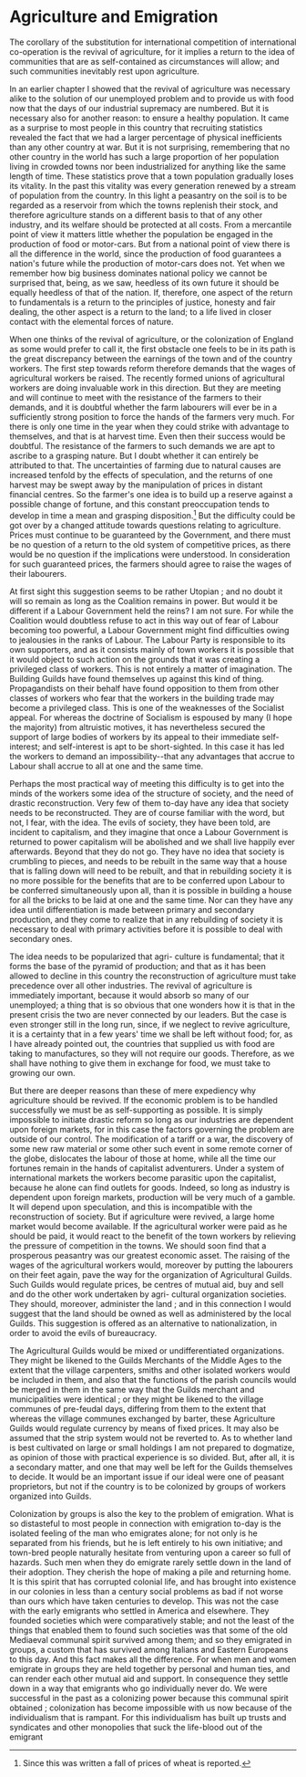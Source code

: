 # Agriculture and Emigration

The corollary of the substitution for international competition of international co-operation is the revival of agriculture, for it implies a return to the idea of communities that are as self-contained as circumstances will allow; and such communities inevitably rest upon agriculture.

In an earlier chapter I showed that the revival of agriculture was necessary alike to the solution of our unemployed problem and to provide us with food now that the days of our industrial supremacy are numbered. But it is necessary also for another reason: to ensure a healthy population. It came as a surprise to most people in this country that recruiting statistics revealed the fact that we had a larger percentage of physical inefficients than any other country at war. But it is not surprising, remembering that no other country in the world has such a large proportion of her population living in crowded towns nor been industrialized for anything like the same length of time. These statistics prove that a town population gradually loses its vitality. In the past this vitality was every generation renewed by a stream of population from the country. In this light a peasantry on the soil is to be regarded as a reservoir from which the towns replenish their stock, and therefore agriculture stands on a different basis to that of any other industry, and its welfare should be protected at all costs. From a mercantile point of view it matters little whether the population be engaged in the production of food or motor-cars. But from a national point of view there is all the difference in the world, since the production of food guarantees a nation's future while the production of motor-cars does not. Yet when we remember how big business dominates national policy we cannot be surprised that, being, as we saw, heedless of its own future it should be equally heedless of that of the nation. If, therefore, one aspect of the return to fundamentals is a return to the principles of justice, honesty and fair dealing, the other aspect is a return to the land; to a life lived in closer contact with the elemental forces of nature.

When one thinks of the revival of agriculture, or the colonization of England as some would prefer to call it, the first obstacle one feels to be in its path is the great discrepancy between the earnings of the town and of the country workers. The first step towards reform therefore demands that the wages of agricultural workers be raised. The recently formed unions of agricultural workers are doing invaluable work in this direction. But they are meeting and will continue to meet with the resistance of the farmers to their demands, and it is doubtful whether the farm labourers will ever be in a sufficiently strong position to force the hands of the farmers very much. For there is only one time in the year when they could strike with advantage to themselves, and that is at harvest time. Even then their success would be doubtful. The resistance of the farmers to such demands we are apt to ascribe to a grasping nature. But I doubt whether it can entirely be attributed to that. The uncertainties of farming due to natural causes are increased tenfold by the effects of speculation, and the returns of one harvest may be swept away by the manipulation of prices in distant financial centres. So the farmer's one idea is to build up a reserve against a possible change of fortune, and this constant preoccupation tends to develop in time a mean and grasping disposition.[^1] But the difficulty could be got over by a changed attitude towards questions relating to agriculture. Prices must continue to be guaranteed by the Government, and there must be no question of a return to the old system of competitive prices, as there would be no question if the implications were understood. In consideration for such guaranteed prices, the farmers should agree to raise the wages of their labourers.

[^1]: Since this was written a fall of prices of wheat is reported.

At first sight this suggestion seems to be rather Utopian ; and no doubt it will so remain as long as the Coalition remains in power. But would it be different if a Labour Government held the reins? I am not sure. For while the Coalition would doubtless refuse to act in this way out of fear of Labour becoming too powerful, a Labour Government might find difficulties owing to jealousies in the ranks of Labour. The Labour Party is responsible to its own supporters, and as it consists mainly of town workers it is possible that it would object to such action on the grounds that it was creating a privileged class of workers. This is not entirely a matter of imagination. The Building Guilds have found themselves up against this kind of thing. Propagandists on their behalf have found opposition to them from other classes of workers who fear that the workers in the building trade may become a privileged class. This is one of the weaknesses of the Socialist appeal. For whereas the doctrine of Socialism is espoused by many (I hope the majority) from altruistic motives, it has nevertheless secured the support of large bodies of workers by its appeal to their immediate self-interest; and self-interest is apt to be short-sighted. In this case it has led the workers to demand an impossibility--that any advantages that accrue to Labour shall accrue to all at one and the same time.

Perhaps the most practical way of meeting this difficulty is to get into the minds of the workers some idea of the structure of society, and the need of drastic reconstruction. Very few of them to-day have any idea that society needs to be reconstructed. They are of course familiar with the word, but not, I fear, with the idea. The evils of society, they have been told, are incident to capitalism, and they imagine that once a Labour Government is returned to power capitalism will be abolished and we shall live happily ever afterwards. Beyond that they do not go. They have no idea that society is crumbling to pieces, and needs to be rebuilt in the same way that a house that is falling down will need to be rebuilt, and that in rebuilding society it is no more possible for the benefits that are to be conferred upon Labour to be conferred simultaneously upon all, than it is possible in building a house for all the bricks to be laid at one and the same time. Nor can they have any idea until differentiation is made between primary and secondary production, and they come to realize that in any rebuilding of society it is necessary to deal with primary activities before it is possible to deal with secondary ones.

The idea needs to be popularized that agri- culture is fundamental; that it forms the base of the pyramid of production; and that as it has been allowed to decline in this country the reconstruction of agriculture must take precedence over all other industries. The revival of agriculture is immediately important, because it would absorb so many of our unemployed; a thing that is so obvious that one wonders how it is that in the present crisis the two are never connected by our leaders. But the case is even stronger still in the long run, since, if we neglect to revive agriculture, it is a certainty that in a few years' time we shall be left without food; for, as I have already pointed out, the countries that supplied us with food are taking to manufactures, so they will not require our goods. Therefore, as we shall have nothing to give them in exchange for food, we must take to growing our own.

But there are deeper reasons than these of mere expediency why agriculture should be revived. If the economic problem is to be handled successfully we must be as self-supporting as possible. It is simply impossible to initiate drastic reform so long as our industries are dependent upon foreign markets, for in this case the factors governing the problem are outside of our control. The modification of a tariff or a war, the discovery of some new raw material or some other such event in some remote corner of the globe, dislocates the labour of those at home, while all the time our fortunes remain in the hands of capitalist adventurers. Under a system of international markets the workers become parasitic upon the capitalist, because he alone can find outlets for goods. Indeed, so long as industry is dependent upon foreign markets, production will be very much of a gamble. It will depend upon speculation, and this is incompatible with the reconstruction of society. But if agriculture were revived, a large home market would become available. If the agricultural worker were paid as he should be paid, it would react to the benefit of the town workers by relieving the pressure of competition in the towns. We should soon find that a prosperous peasantry was our greatest economic asset. The raising of the wages of the agricultural workers would, moreover by putting the labourers on their feet again, pave the way for the organization of Agricultural Guilds. Such Guilds would regulate prices, be centres of mutual aid, buy and sell and do the other work undertaken by agri- cultural organization societies. They should, moreover, administer the land ; and in this connection I would suggest that the land should be owned as well as administered by the local Guilds. This suggestion is offered as an alternative to nationalization, in order to avoid the evils of bureaucracy.

The Agricultural Guilds would be mixed or undifferentiated organizations. They might be likened to the Guilds Merchants of the Middle Ages to the extent that the village carpenters, smiths and other isolated workers would be included in them, and also that the functions of the parish councils would be merged in them in the same way that the Guilds merchant and municipalities were identical ; or they might be likened to the village communes of pre-feudal days, differing from them to the extent that whereas the village communes exchanged by barter, these Agriculture Guilds would regulate currency by means of fixed prices. It may also be assumed that the strip system would not be reverted to. As to whether land is best cultivated on large or small holdings I am not prepared to dogmatize, as opinion of those with practical experience is so divided. But, after all, it is a secondary matter, and one that may well be left for the Guilds themselves to decide. It would be an important issue if our ideal were one of peasant proprietors, but not if the country is to be colonized by groups of workers organized into Guilds.

Colonization by groups is also the key to the problem of emigration. What is so distasteful to most people in connection with emigration to-day is the isolated feeling of the man who emigrates alone; for not only is he separated from his friends, but he is left entirely to his own initiative; and town-bred people naturally hesitate from venturing upon a career so full of hazards. Such men when they do emigrate rarely settle down in the land of their adoption. They cherish the hope of making a pile and returning home. It is this spirit that has corrupted colonial life, and has brought into existence in our colonies in less than a century social problems as bad if not worse than ours which have taken centuries to develop. This was not the case with the early emigrants who settled in America and elsewhere. They founded societies which were comparatively stable; and not the least of the things that enabled them to found such societies was that some of the old Mediaeval communal spirit survived among them; and so they emigrated in groups, a custom that has survived among Italians and Eastern Europeans to this day. And this fact makes all the difference. For when men and women emigrate in groups they are held together by personal and human ties, and can render each other mutual aid and support. In consequence they settle down in a way that emigrants who go individually never do. We were successful in the past as a colonizing power because this communal spirit obtained ; colonization has become impossible with us now because of the individualism that is rampant. For this individualism has built up trusts and syndicates and other monopolies that suck the life-blood out of the emigrant
